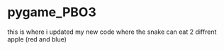 # pygame_PBO3
this is where i updated my new code where the snake can eat 2 diffrent apple (red and blue)
